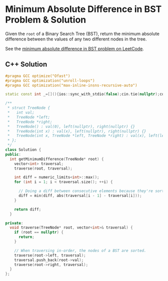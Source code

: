 # Minimum Absolute Difference in BST Problem & Solution

Given the `root` of a Binary Search Tree (BST), return the minimum absolute difference between the values of any two different nodes in the tree.

See the [minimum absolute difference in BST problem on LeetCode](https://leetcode.com/problems/minimum-absolute-difference-in-bst).

## C++ Solution

```cpp
#pragma GCC optimize("Ofast")
#pragma GCC optimization("unroll-loops")
#pragma GCC optimization("max-inline-insns-recursive-auto")

static const int _=[](){ios::sync_with_stdio(false);cin.tie(nullptr);cout.tie(nullptr);return 0;}();

/**
 * struct TreeNode {
 *   int val;
 *   TreeNode *left;
 *   TreeNode *right;
 *   TreeNode() : val(0), left(nullptr), right(nullptr) {}
 *   TreeNode(int x) : val(x), left(nullptr), right(nullptr) {}
 *   TreeNode(int x, TreeNode *left, TreeNode *right) : val(x), left(left), right(right) {}
 * };
 */
class Solution {
public:
  int getMinimumDifference(TreeNode* root) {
    vector<int> traversal;
    traverse(root, traversal);

    int diff = numeric_limits<int>::max();
    for (int i = 1; i < traversal.size(); ++i) {

      // Doing a diff between consecutive elements because they're sorted.
      diff = min(diff, abs(traversal[i - 1] - traversal[i]));
    }

    return diff;
  }

private:
  void traverse(TreeNode* root, vector<int>& traversal) {
    if (root == nullptr) {
      return;
    }

    // When traversing in-order, the nodes of a BST are sorted.
    traverse(root->left, traversal);
    traversal.push_back(root->val);
    traverse(root->right, traversal);
  }
};
```
